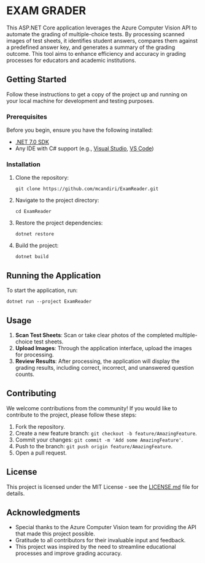 
# EXAM GRADER

This ASP.NET Core application leverages the Azure Computer Vision API to automate the grading of multiple-choice tests. By processing scanned images of test sheets, it identifies student answers, compares them against a predefined answer key, and generates a summary of the grading outcome. This tool aims to enhance efficiency and accuracy in grading processes for educators and academic institutions.

## Getting Started

Follow these instructions to get a copy of the project up and running on your local machine for development and testing purposes.

### Prerequisites

Before you begin, ensure you have the following installed:
- [.NET 7.0 SDK](https://dotnet.microsoft.com/download)
- Any IDE with C# support (e.g., [Visual Studio](https://visualstudio.microsoft.com/), [VS Code](https://code.visualstudio.com/))

### Installation

1. Clone the repository:
   ```
   git clone https://github.com/mcandiri/ExamReader.git
   ```
2. Navigate to the project directory:
   ```
   cd ExamReader
   ```
3. Restore the project dependencies:
   ```
   dotnet restore
   ```
4. Build the project:
   ```
   dotnet build
   ```

## Running the Application

To start the application, run:
```
dotnet run --project ExamReader
```

## Usage

1. **Scan Test Sheets**: Scan or take clear photos of the completed multiple-choice test sheets.
2. **Upload Images**: Through the application interface, upload the images for processing.
3. **Review Results**: After processing, the application will display the grading results, including correct, incorrect, and unanswered question counts.

## Contributing

We welcome contributions from the community! If you would like to contribute to the project, please follow these steps:

1. Fork the repository.
2. Create a new feature branch: `git checkout -b feature/AmazingFeature`.
3. Commit your changes: `git commit -m 'Add some AmazingFeature'`.
4. Push to the branch: `git push origin feature/AmazingFeature`.
5. Open a pull request.

## License

This project is licensed under the MIT License - see the [LICENSE.md](LICENSE.md) file for details.

## Acknowledgments

- Special thanks to the Azure Computer Vision team for providing the API that made this project possible.
- Gratitude to all contributors for their invaluable input and feedback.
- This project was inspired by the need to streamline educational processes and improve grading accuracy.

